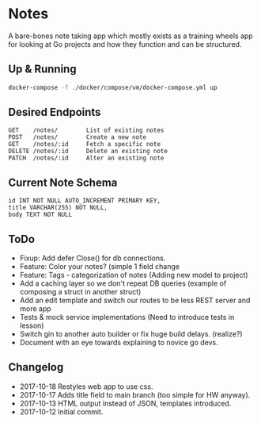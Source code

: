 # Notes
A bare-bones note taking app which mostly exists as a training wheels app for
looking at Go projects and how they function and can be structured.

## Up & Running
```bash
docker-compose -f ./docker/compose/vm/docker-compose.yml up
```

## Desired Endpoints
```
GET    /notes/        List of existing notes
POST   /notes/        Create a new note
GET    /notes/:id     Fetch a specific note
DELETE /notes/:id     Delete an existing note
PATCH  /notes/:id     Alter an existing note
```

## Current Note Schema
```
id INT NOT NULL AUTO_INCREMENT PRIMARY KEY,
title VARCHAR(255) NOT NULL,
body TEXT NOT NULL
```

## ToDo
* Fixup: Add defer Close() for db connections.
* Feature: Color your notes? (simple 1 field change
* Feature: Tags - categorization of notes (Adding new model to project)
* Add a caching layer so we don't repeat DB queries (example of composing a
struct in another struct)
* Add an edit template and switch our routes to be less REST server and more app
* Tests & mock service implementations (Need to introduce tests in lesson)
* Switch gin to another auto builder or fix huge build delays. (realize?)
* Document with an eye towards explaining to novice go devs.

## Changelog
* 2017-10-18 Restyles web app to use css.
* 2017-10-17 Adds title field to main branch (too simple for HW anyway).
* 2017-10-13 HTML output instead of JSON, templates introduced.
* 2017-10-12 Initial commit.
